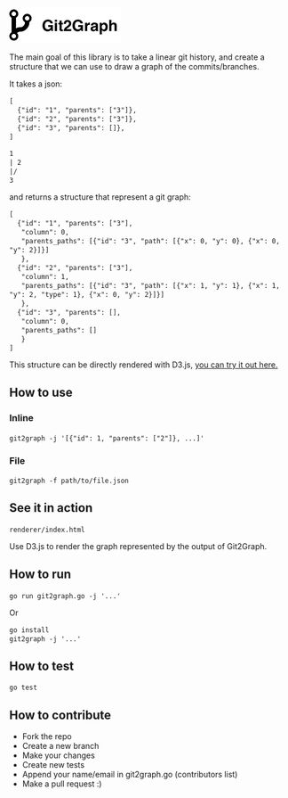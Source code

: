 ![Logo](logo.png)

The main goal of this library is to take a linear git history, and create a structure that we can use to draw a graph of the commits/branches.

It takes a json:

```
[
  {"id": "1", "parents": ["3"]},
  {"id": "2", "parents": ["3"]},
  {"id": "3", "parents": []},
]
```

```
1
| 2
|/
3
```

and returns a structure that represent a git graph:

```
[
  {"id": "1", "parents": ["3"],
   "column": 0,
   "parents_paths": [{"id": "3", "path": [{"x": 0, "y": 0}, {"x": 0, "y": 2}]}]
   },
  {"id": "2", "parents": ["3"],
   "column": 1,
   "parents_paths": [{"id": "3", "path": [{"x": 1, "y": 1}, {"x": 1, "y": 2, "type": 1}, {"x": 0, "y": 2}]}]
   },
  {"id": "3", "parents": [],
   "column": 0,
   "parents_paths": []
   }
]
```

This structure can be directly rendered with D3.js, [you can try it out here.](http://alaingilbert.github.io/git2graph/)

## How to use

### Inline

`git2graph -j '[{"id": 1, "parents": ["2"]}, ...]'`

### File

`git2graph -f path/to/file.json`

## See it in action

```
renderer/index.html
```

Use D3.js to render the graph represented by the output of Git2Graph.

## How to run

```
go run git2graph.go -j '...'
```

Or

```
go install
git2graph -j '...'
```

## How to test
```
go test
```

## How to contribute

- Fork the repo
- Create a new branch
- Make your changes
- Create new tests
- Append your name/email in git2graph.go (contributors list)
- Make a pull request :)
